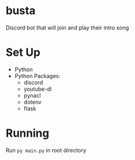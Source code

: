 # busta
Discord bot that will join and play their intro song

# Set Up
* Python
* Python Packages:
  * discord
  * youtube-dl
  * pynacl
  * dotenv
  * flask

# Running
Run `py main.py` in root directory
